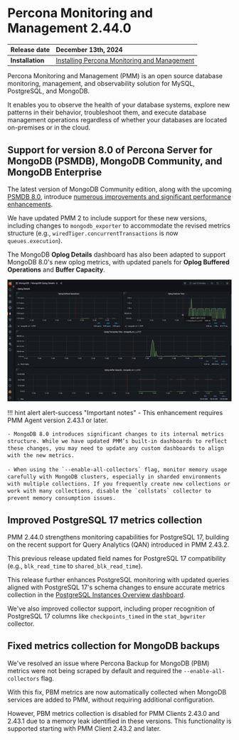 # Percona Monitoring and Management 2.44.0

| **Release date** | December 13th, 2024                                                                             |
| -----------------| :---------------------------------------------------------------------------------------------- |
| **Installation** | [Installing Percona Monitoring and Management](../quickstart/index.md) |

Percona Monitoring and Management (PMM) is an open source database monitoring, management, and observability solution for MySQL, PostgreSQL, and MongoDB.

It enables you to observe the health of your database systems, explore new patterns in their behavior, troubleshoot them, and execute database management operations regardless of whether your databases are located on-premises or in the cloud.

## Support for version 8.0 of Percona Server for MongoDB (PSMDB), MongoDB Community, and MongoDB Enterprise

The latest version of MongoDB Community edition, along with the upcoming [PSMDB 8.0](https://www.percona.com/software/mongodb/percona-server-for-mongodb), introduce [numerous improvements and significant performance enhancements](https://www.mongodb.com/docs/manual/release-notes/8.0/).

We have updated PMM 2 to include support for these new versions, including changes to `mongodb_exporter` to accommodate the revised metrics structure (e.g., `wiredTiger.concurrentTransactions` is now `queues.execution`).

The MongoDB **Oplog Details** dashboard has also been adapted to support MongoDB 8.0's new oplog metrics, with updated panels for **Oplog Buffered Operations** and **Buffer Capacity**.

![Updated Oplog Details dashboard](../images/Oplog_Details.png)

!!! hint alert alert-success "Important notes"
    - This enhancement requires PMM Agent version 2.43.1 or later.

    - MongoDB 8.0 introduces significant changes to its internal metrics structure. While we have updated PMM’s built-in dashboards to reflect these changes, you may need to update any custom dashboards to align with the new metrics.

    - When using the `--enable-all-collectors` flag, monitor memory usage carefully with MongoDB clusters, especially in sharded environments with multiple collections. If you frequently create new collections or work with many collections, disable the `collstats` collector to prevent memory consumption issues.

## Improved PostgreSQL 17 metrics collection

PMM 2.44.0 strengthens monitoring capabilities for PostgreSQL 17, building on the recent support for Query Analytics (QAN) introduced in PMM 2.43.2.

This previous release updated field names for PostgreSQL 17 compatibility (e.g., `blk_read_time` to `shared_blk_read_time`).

This release further enhances PostgreSQL monitoring with updated queries aligned with PostgreSQL 17's schema changes to ensure accurate metrics collection in the [PostgreSQL Instances Overview dashboard](../details/dashboards/dashboard-postgresql-instances-overview.md).

We've also improved collector support, including proper recognition of PostgreSQL 17 columns like `checkpoints_timed` in the `stat_bgwriter` collector.


## Fixed metrics collection for MongoDB backups

We've resolved an issue where Percona Backup for MongoDB (PBM) metrics were not being scraped by default and required the `--enable-all-collectors` flag.

With this fix, PBM metrics are now automatically collected when MongoDB services are added to PMM, without requiring additional configuration.

However, PBM metrics collection is disabled for PMM Clients 2.43.0 and 2.43.1 due to a memory leak identified in these versions. This functionality is supported starting with PMM Client 2.43.2 and later.
